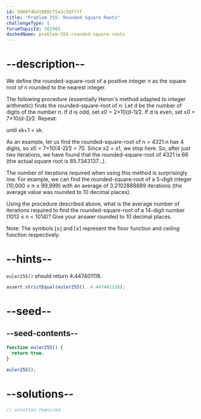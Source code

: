```yaml
---
id: 5900f46d1000cf542c50ff7f
title: "Problem 255: Rounded Square Roots"
challengeType: 5
forumTopicId: 301903
dashedName: problem-255-rounded-square-roots
---
```


# --description--

We define the rounded-square-root of a positive integer n as the square root of n rounded to the nearest integer.

The following procedure (essentially Heron's method adapted to integer arithmetic) finds the rounded-square-root of n: Let d be the number of digits of the number n. If d is odd, set x0 = 2×10(d-1)⁄2. If d is even, set x0 = 7×10(d-2)⁄2. Repeat:

until xk+1 = xk.

As an example, let us find the rounded-square-root of n = 4321.n has 4 digits, so x0 = 7×10(4-2)⁄2 = 70. Since x2 = x1, we stop here. So, after just two iterations, we have found that the rounded-square-root of 4321 is 66 (the actual square root is 65.7343137…).

The number of iterations required when using this method is surprisingly low. For example, we can find the rounded-square-root of a 5-digit integer (10,000 ≤ n ≤ 99,999) with an average of 3.2102888889 iterations (the average value was rounded to 10 decimal places).

Using the procedure described above, what is the average number of iterations required to find the rounded-square-root of a 14-digit number (1013 ≤ n &lt; 1014)? Give your answer rounded to 10 decimal places.

Note: The symbols ⌊x⌋ and ⌈x⌉ represent the floor function and ceiling function respectively.

# --hints--

`euler255()` should return 4.447401118.

```js
assert.strictEqual(euler255(), 4.447401118);
```

# --seed--

## --seed-contents--

```js
function euler255() {
  return true;
}

euler255();
```

# --solutions--

```js
// solution required
```
